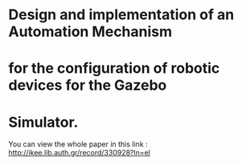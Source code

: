 # Design and implementation of an Automation Mechanism
# for the configuration of robotic devices for the Gazebo
# Simulator. 

You can view the whole paper in this link :
http://ikee.lib.auth.gr/record/330928?ln=el
